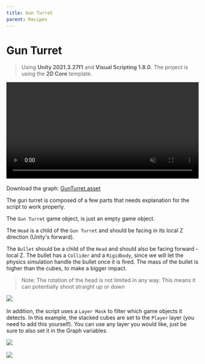 ```yaml
---
title: Gun Turret
parent: Recipes
---
```


# Gun Turret

> Using **Unity 2021.3.27f1** and **Visual Scripting 1.8.0**. The project is using the **2D Core** template.

<video autoplay loop muted playsinline controls style="width: 100%;">
	<source src="./demo.mp4" type="video/mp4">
</video>

Download the graph: [GunTurret.asset](./GunTurret.asset)

The gun turret is composed of a few parts that needs explanation for the script to work properly. 

The `Gun Turret` game object, is just an empty game object. 

The `Head` is a child of the `Gun Turret` and should be facing in its local Z direction (Unity's forward). 

The `Bullet` should be a child of the `Head` and should also be facing forward - local Z. The bullet has a `Collider` and a `Rigidbody`, since we will let the physics simulation handle the bullet once it is fired. The mass of the bullet is higher than the cubes, to make a bigger impact.

> Note: The rotation of the head is not limited in any way. This means it can potentially shoot straight up or down

<img src="./scene-1x.webp" srcset="./scene-1x.webp 1x, ./scene-2x.webp 2x">

In addition, the script uses a `Layer Mask` to filter which game objects it detects. In this example, the stacked cubes are set to the `Player` layer (you need to add this yourself). You can use any layer you would like, just be sure to also set it in the Graph variables.

<img src="./variables-1x.webp" srcset="./variables-1x.webp 1x, ./variables-2x.webp 2x">

[<img src="./graph-1x.webp" srcset="./graph-1x.webp 1x, ./graph-2x.webp 2x">](./graph-2x.webp)
